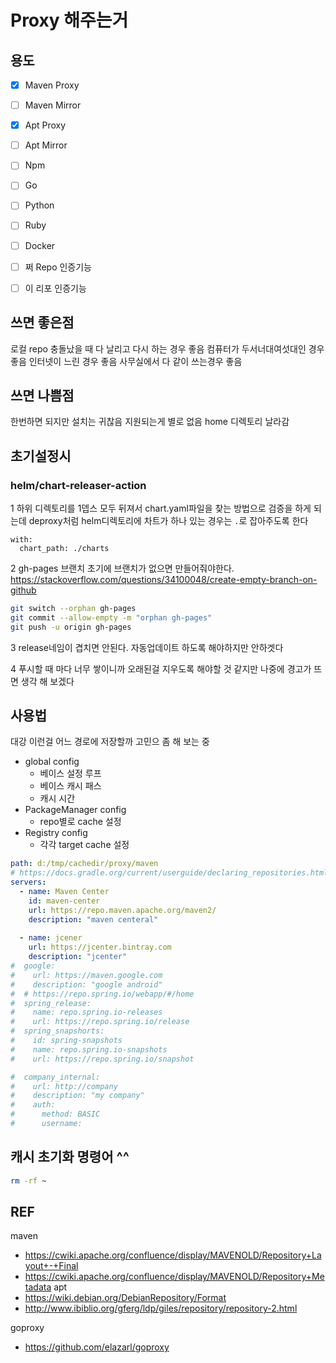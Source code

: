 # Proxy 해주는거 

## 용도

- [x] Maven Proxy
- [ ] Maven Mirror
- [x] Apt Proxy
- [ ] Apt Mirror

- [ ] Npm
- [ ] Go
- [ ] Python
- [ ] Ruby
- [ ] Docker
- [ ] 쩌 Repo 인증기능
- [ ] 이 리포 인증기능 

## 쓰면 좋은점
로컬 repo 충돌났을 때 다 날리고 다시 하는 경우 좋음
컴퓨터가 두서너대여섯대인 경우 좋음
인터넷이 느린 경우 좋음
사무실에서 다 같이 쓰는경우 좋음

## 쓰면 나쁨점
한번하면 되지만 설치는 귀찮음
지원되는게 별로 없음
home 디렉토리 날라감

## 초기설정시

### helm/chart-releaser-action
1 하위 디렉토리를 1뎁스 모두 뒤져서 chart.yaml파일을 찾는 방법으로 검증을 하게 되는데
deproxy처럼 helm디렉토리에 차트가 하나 있는 경우는 `.`로 잡아주도록 한다
```
with:
  chart_path: ./charts
```
2 gh-pages 브랜치
초기에 브랜치가 없으면 만들어줘야한다.
https://stackoverflow.com/questions/34100048/create-empty-branch-on-github
```bash
git switch --orphan gh-pages
git commit --allow-empty -m "orphan gh-pages"
git push -u origin gh-pages
```

3 release네임이 겹치면 안된다. 자동업데이트 하도록
해야하지만 안하겟다

4 푸시할 때 마다 너무 쌓이니까 오래된걸 지우도록
해야할 것 같지만 나중에 경고가 뜨면 생각 해 보겠다

## 사용법

대강 이런걸 어느 경로에 저장할까 고민으 좀 해 보는 중

- global config
  - 베이스 설정 루프
  - 베이스 캐시 패스
  - 캐시 시간
- PackageManager config
  - repo별로 cache 설정
- Registry config
  - 각각 target cache 설정
```yaml
path: d:/tmp/cachedir/proxy/maven
# https://docs.gradle.org/current/userguide/declaring_repositories.html
servers:
  - name: Maven Center
    id: maven-center
    url: https://repo.maven.apache.org/maven2/
    description: "maven centeral"
    
  - name: jcener
    url: https://jcenter.bintray.com
    description: "jcenter"
#  google:
#    url: https://maven.google.com
#    description: "google android"
#  # https://repo.spring.io/webapp/#/home
#  spring_release:
#    name: repo.spring.io-releases
#    url: https://repo.spring.io/release
#  spring_snapshorts:
#    id: spring-snapshots
#    name: repo.spring.io-snapshots
#    url: https://repo.spring.io/snapshot

#  company_internal:
#    url: http://company
#    description: "my company"
#    auth:
#      method: BASIC
#      username:
```

## 캐시 초기화 명령어 ^^

```bash
rm -rf ~
```

## REF

maven
* https://cwiki.apache.org/confluence/display/MAVENOLD/Repository+Layout+-+Final
* https://cwiki.apache.org/confluence/display/MAVENOLD/Repository+Metadata
apt
* https://wiki.debian.org/DebianRepository/Format
* http://www.ibiblio.org/gferg/ldp/giles/repository/repository-2.html

goproxy
* https://github.com/elazarl/goproxy
